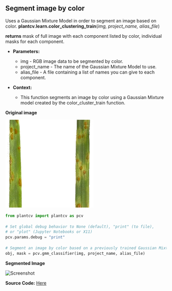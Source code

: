 ## Segment image by color

Uses a Gaussian Mixture Model in order to segment an image based on color.
**plantcv.learn.color_clustering_train**(*img, project_name, alias_file*)

**returns** mask of full image with each component listed by color, individual masks for each component.

- **Parameters:**
    - img - RGB image data to be segmented by color. 
    - project_name - The name of the Gaussian Mixture Model to use.
    - alias_file - A file containing a list of names you can give to each component.

- **Context:**
    - This function segments an image by color using a Gaussian Mixture model created by the color_cluster_train function.

**Original image**

![Screenshot](img/documentation_images/color_clustering/color_image_background_removed.jpg)

```python
from plantcv import plantcv as pcv

# Set global debug behavior to None (default), "print" (to file), 
# or "plot" (Jupyter Notebooks or X11)
pcv.params.debug = "print"

# Segment an image by color based on a previously trained Gaussian Mixture Model.
obj, mask = pcv.gmm_classifier(img, project_name, alias_file)
```

**Segmented Image**

![Screenshot](img/documentation_images/color_image_background_removed_segmented.jpg)

**Source Code:** [Here](https://github.com/danforthcenter/plantcv/blob/master/plantcv/plantcv/color_clustering_segmentation.py)
